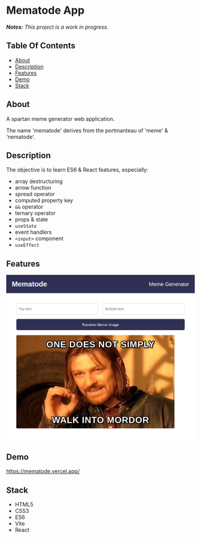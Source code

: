 # Mematode App

_**Notes:** This project is a work in progress._

## Table Of Contents

- [About](#about)
- [Description](#description)
- [Features](#features)
- [Demo](#demo)
- [Stack](#stack)

## About

A spartan meme generator web application.

The name 'mematode' derives from the portmanteau of 'meme' & 'nematode'.

## Description

The objective is to learn ES6 & React features, especially:

- array destructuring
- arrow function
- spread operator
- computed property key
- `&&` operator
- ternary operator
- props & state
- `useState`
- event handlers
- `<input>` component
- `useEffect`

## Features

![The screenshot of the app's features.](public/features.png)

## Demo

https://mematode.vercel.app/

## Stack

- HTML5
- CSS3
- ES6
- Vite
- React
